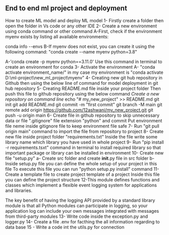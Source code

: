 ## End to end ml project and deployment
How to create ML model and deploy ML model
1- Firstly create a folder then open the folder in Vs code or any other IDE
2- Create a new environment using conda command or other command
A-First, check if the environment myenv exists by listing all available environments:

conda info --envs
B-If myenv does not exist, you can create it using the following command:
"conda create --name myenv python=3.8"


A-'conda create -p myenv python==3.11.0' Use this command in terminal to create an environment for conda
3- Activate the environment
A- "conda activate environment_name/" in my case my environment is "conda activate D:\ml-project\new_ml_project\myenv"
4- Creating new git hub repository in Github then using the below line of command for model deployment
in git hub repository
5- Creating README.md file inside your project folder
Then push this file to github repository using the below command
*Create a new repository on command line*
echo "# my_new_project" >> README.md
git init
git add README.md
git commit -m "first commit"
git branch -M main
git remote add origin https://github.com/12ashwani/my_new_project.git
git push -u origin main
6- Create file in github repository to skip unnecessary data or file ".gitignore" file extension "python" and commit
Put environment file neme inside gitignore file to keep environment file safe
7- Run "git pull origin main" command to import the file from repository to project
8- Create new file inside project folder "requirements.txt" Inside the file write some library name which library you have used in whole project
9- Run "pip install -r requirements.tsxt" command in terminal to install required library so that important package or library can be installed in environment
10- Create new file "setup.py"
a- Create src folder and create __init__.py file in src folder
b- Inside setup.py file you can define the whole setup of your project in this file
To execute this file you can run "python setup.py install" command
11- Create a template file to create project template of a project
Inside this file you can define the project structure
12-This module defines functions and classes which implement a flexible event logging system for applications and libraries.

The key benefit of having the logging API provided by a standard library module is that all Python modules can participate in logging, so your application log can include your own messages integrated with messages from third-party modules
13- Write code inside the exception.py and logger.py
14- Create a file .env for facthing the all information regarding to data base
15 - Write a code int the utils.py for connection